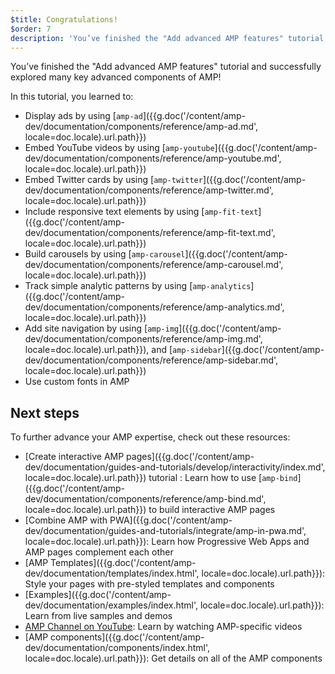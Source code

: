 ```yaml
---
$title: Congratulations!
$order: 7
description: 'You’ve finished the "Add advanced AMP features" tutorial and successfully explored many key advanced components of AMP!'
---
```


You’ve finished the "Add advanced AMP features" tutorial and successfully explored many key advanced components of AMP!

In this tutorial, you learned to:

- Display ads by using [`amp-ad`]({{g.doc('/content/amp-dev/documentation/components/reference/amp-ad.md', locale=doc.locale).url.path}})
- Embed YouTube videos by using [`amp-youtube`]({{g.doc('/content/amp-dev/documentation/components/reference/amp-youtube.md', locale=doc.locale).url.path}})
- Embed Twitter cards by using [`amp-twitter`]({{g.doc('/content/amp-dev/documentation/components/reference/amp-twitter.md', locale=doc.locale).url.path}})
- Include responsive text elements by using [`amp-fit-text`]({{g.doc('/content/amp-dev/documentation/components/reference/amp-fit-text.md', locale=doc.locale).url.path}})
- Build carousels by using [`amp-carousel`]({{g.doc('/content/amp-dev/documentation/components/reference/amp-carousel.md', locale=doc.locale).url.path}})
- Track simple analytic patterns by using [`amp-analytics`]({{g.doc('/content/amp-dev/documentation/components/reference/amp-analytics.md', locale=doc.locale).url.path}})
- Add site navigation by using [`amp-img`]({{g.doc('/content/amp-dev/documentation/components/reference/amp-img.md', locale=doc.locale).url.path}}), and [`amp-sidebar`]({{g.doc('/content/amp-dev/documentation/components/reference/amp-sidebar.md', locale=doc.locale).url.path}})
- Use custom fonts in AMP

## Next steps

To further advance your AMP expertise, check out these resources:

- [Create interactive AMP pages]({{g.doc('/content/amp-dev/documentation/guides-and-tutorials/develop/interactivity/index.md', locale=doc.locale).url.path}}) tutorial : Learn how to use [`amp-bind`]({{g.doc('/content/amp-dev/documentation/components/reference/amp-bind.md', locale=doc.locale).url.path}}) to build interactive AMP pages
- [Combine AMP with PWA]({{g.doc('/content/amp-dev/documentation/guides-and-tutorials/integrate/amp-in-pwa.md', locale=doc.locale).url.path}}): Learn how Progressive Web Apps and AMP pages complement each other
- [AMP Templates]({{g.doc('/content/amp-dev/documentation/templates/index.html', locale=doc.locale).url.path}}): Style your pages with pre-styled templates and components
- [Examples]({{g.doc('/content/amp-dev/documentation/examples/index.html', locale=doc.locale).url.path}}): Learn from live samples and demos
- [AMP Channel on YouTube](https://www.youtube.com/channel/UCXPBsjgKKG2HqsKBhWA4uQw): Learn by watching AMP-specific videos
- [AMP components]({{g.doc('/content/amp-dev/documentation/components/index.html', locale=doc.locale).url.path}}): Get details on all of the AMP components
